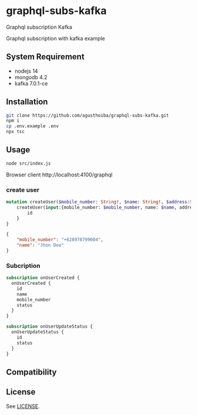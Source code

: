 # graphql-subs-kafka
Graphql subscription Kafka

Graphql subscription with kafka example

## System Requirement
- nodejs 14
- mongodb 4.2
- kafka 7.0.1-ce
 
## Installation
```bash
git clone https://github.com/agusthoiba/graphql-subs-kafka.git
npm i
cp .env.example .env
npx tsc

```

## Usage
```bash
node src/index.js
```

Browser client http://localhost:4100/graphql

### create user
```graphql
mutation createUser($mobile_number: String!, $name: String!, $address:String) {
    createUser(input:{mobile_number: $mobile_number, name: $name, address: $address}) {
        id
    }
}
```
```json
{
    "mobile_number": "+628978799004",
    "name": "Jhon Doe"
}
```

### Subcription 
```graphql
subscription onUserCreated {
  onUserCreated {
    id
    name
    mobile_number
    status
  }
}
```

```graphql
subscription onUserUpdateStatus {
  onUserUpdateStatus {
    id
    status
  }
}
```




## Compatibility


## License

See [LICENSE](https://github.com/agusthoiba/graphql-subs-kafka/blob/main/LICENSE).
